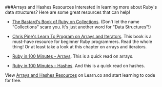 ###Arrays and Hashes Resources
Interested in learning more about Ruby's data structures? Here are some great resources that can help!

+ [The Bastard's Book of Ruby on Collections](http://ruby.bastardsbook.com/chapters/collections/). (Don't let the name "Collections" scare you. It's just another word for "Data Structures"!)

+ [Chris Pine's Learn To Program on Arrays and Iterators](https://pine.fm/LearnToProgram/?Chapter=07). This book is a must-have resource for beginner Ruby programmers. Read the whole thing! Or at least take a look at this chapter on arrays and iterators.

+ [Ruby in 100 Minutes - Arrays](http://tutorials.jumpstartlab.com/projects/ruby_in_100_minutes.html#7.-arrays). This is a quick read on arrays.

+ [Ruby in 100 Minutes - Hashes](http://tutorials.jumpstartlab.com/projects/ruby_in_100_minutes.html#8.-hashes). And this is a quick read on hashes.

<p data-visibility='hidden'>View <a href='https://learn.co/lessons/hs-data-structures-resources' title='Arrays and Hashes Resources'>Arrays and Hashes Resources</a> on Learn.co and start learning to code for free.</p>
